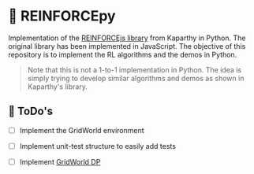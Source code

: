 # 🤖 REINFORCEpy

Implementation of the [REINFORCEjs library](https://github.com/karpathy/reinforcejs/tree/master) from Kaparthy in Python. The original library has been implemented in JavaScript. The objective of this repository is to implement the RL algorithms and the demos in Python. 

> Note that this is not a 1-to-1 implementation in Python. The idea is simply trying to develop similar algorithms and demos as shown in Kaparthy's library.

## 📝 ToDo's  

- [ ] Implement the GridWorld environment
- [ ] Implement unit-test structure to easily add tests
- [ ] Implement [GridWorld DP](https://cs.stanford.edu/people/karpathy/reinforcejs/gridworld_dp.html)

